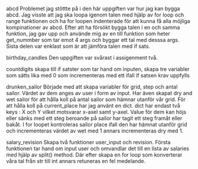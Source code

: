 abcd
Problemet jag stöttte på i den här uppgiften var hur jag kan bygga abcd. Jag visste att jag ska loopa 
igenom talen med hjälp av for loop och range funktionen och ha for loopen indenterade för att kunna få 
alla möjliga kompinationer av abcd. Efter att ha försökt bygga talen i en och samma funktion, jag gav 
upp och använde mig av en till funktion som heter get_nummber som tar emot 4 args och byggar ett tal
med desssa args. Sista delen var enklast som är att jämföra talen med if sats.

birthday_candles
Den uppgiften var svårast i assigenment två. 

countdigits
skapa till if satster som tar hand om inputen, skapa tre variabler som sätts lika med 0 som incrementeras
med ett ifall if satsen krav uppfylls

drunken_sailor
Började med att skapa variabler för grid, step och antal sailor. Värdet av dem anges av user i form av input.
Har även skapat dry and wet sailor för att hålla koll på antal sailor som hämnar utanför vår grid. För att
hålla koll på current_place har jag använt en dict. dict har endast två keys : X och Y vilket motsvarar 
x-axel samt y-axel. Value för dem kan höjs eller sänks med ett steg beroande på sailor har tagit ett steg
framåt eller bakåt. I for loopet kontroleras sailor place ifall den har hämnat utanför grid och incrementeras
värdet av wet med 1 annars incrementeras dry med 1. 

salary_revision
Skapa två funktioner user_input och revision. Första funktionen tar hand om input user och omvandlar det till
en lista av salaries med hjälp av split() method. Där efter skapa en for loop som konverterar våra tal från 
str till int annars retuneras en fel medelande.  